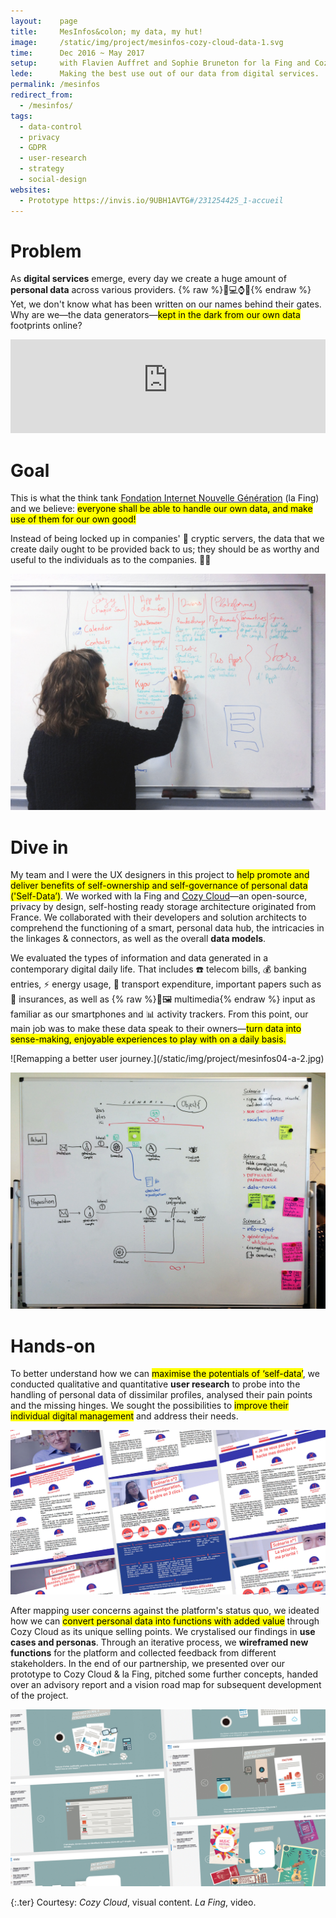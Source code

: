 ```yaml
---
layout:    page
title:     MesInfos&colon; my data, my hut!
image:     /static/img/project/mesinfos-cozy-cloud-data-1.svg
time:      Dec 2016 ~ May 2017
setup:     with Flavien Auffret and Sophie Bruneton for la Fing and Cozy Cloud.
lede:      Making the best use out of our data from digital services.
permalink: /mesinfos
redirect_from:
  - /mesinfos/
tags:
  - data-control
  - privacy
  - GDPR
  - user-research
  - strategy
  - social-design
websites:
  - Prototype https://invis.io/9UBH1AVTG#/231254425_1-accueil
---
```


# Problem
As **digital services** emerge, every day we create a huge amount of **personal data** across various providers. {% raw %}<span style="display: inline-block">📱💻⌚️📡</span>{% endraw %} Yet, we don't know what has been written on our names behind their gates. Why are we—the data generators—<mark>kept in the dark from our own data</mark> footprints online?

<div class="video aspect-w-16 aspect-h-9">
<iframe width="100%" height="auto" src="https://www.youtube-nocookie.com/embed/6Wh8HMRKP4U?cc_load_policy=1&cc_lang_pref=en&rel=0" frameborder="0" allow="accelerometer; autoplay; encrypted-media; gyroscope; picture-in-picture" allowfullscreen></iframe>
</div>

# Goal
This is what the think tank [Fondation Internet Nouvelle Génération](https://fing.org/) (la Fing) and we believe: <mark>everyone shall be able to handle our own data, and make use of them for our own good!</mark>

Instead of being locked up in companies' 🔐 cryptic servers, the data that we create daily ought to be provided back to us; they should be as worthy and useful to the individuals as to the companies. 💪🏼

![Visualising Cozy Cloud's architecture.](/static/img/project/mesinfos03-2.jpg)

# Dive in
My team and I were the UX designers in this project to <mark>help promote and deliver benefits of self-ownership and self-governance of personal data ('Self-Data’)</mark>. We worked with la Fing and [Cozy Cloud](https://cozy.io/)—an open-source, privacy by design, self-hosting ready storage architecture originated from France. We collaborated with their developers and solution architects to comprehend the functioning of a smart, personal data hub, the intricacies in the linkages & connectors, as well as the overall **data models**.

We evaluated the types of information and data generated in a contemporary digital daily life. That includes ☎️ telecom bills, 💰 banking entries, ⚡️ energy usage, 🚋 transport expenditure, important papers such as 📜 insurances, as well as {% raw %}<span style="display: inline-block">📸🖼 multimedia</span>{% endraw %} input as familiar as our smartphones and 📊 activity trackers. From this point, our main job was to make these data speak to their owners—<mark>turn data into sense-making, enjoyable experiences to play with on a daily basis.</mark>

<div class="multi-img wide" markdown="1">
![Remapping a better user journey.](/static/img/project/mesinfos04-a-2.jpg)

![User journey and scenarios with USPs.](/static/img/project/mesinfos04-b.jpg)
</div>

# Hands-on
To better understand how we can <mark>maximise the potentials of ‘self-data’</mark>, we conducted qualitative and quantitative **user research** to probe into the handling of personal data of dissimilar profiles, analysed their pain points and the missing hinges. We sought the possibilities to <mark>improve their individual digital management</mark> and address their needs.

![Personas and use case scenarios](/static/img/project/mesinfos-personas-scenarios.jpg)

After mapping user concerns against the platform's status quo, we ideated how we can <mark>convert personal data into functions with added value</mark> through Cozy Cloud as its unique selling points. We crystalised our findings in **use cases and personas**. Through an iterative process, we **wireframed new functions** for the platform and collected feedback from different stakeholders. In the end of our partnership, we presented over our prototype to Cozy Cloud & la Fing, pitched some further concepts, handed over an advisory report and a vision road map for subsequent development of the project.

![What makes Cozy Cloud unique? We stressed on what added value each function can bring to the users.](/static/img/project/mesinfos-USP.jpg)

{:.ter}
Courtesy: <i>Cozy Cloud</i>, visual content. <i>La Fing</i>, video.